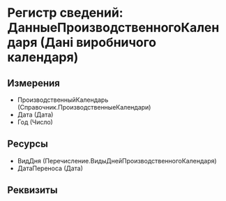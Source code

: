 ﻿# Регистр сведений: ДанныеПроизводственногоКалендаря (Дані виробничого календаря)

## Измерения

- ПроизводственныйКалендарь (Справочник.ПроизводственныеКалендари)
- Дата (Дата)
- Год (Число)

## Ресурсы

- ВидДня (Перечисление.ВидыДнейПроизводственногоКалендаря)
- ДатаПереноса (Дата)

## Реквизиты


